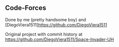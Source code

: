 ## Code-Forces

Done by me (pretty handsome boy) and [DiegoViera1511]https://github.com/DiegoViera1511

Original project with commit history at https://github.com/DiegoViera1511/Space-Invader-UH
